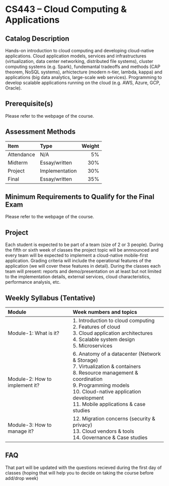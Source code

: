 # CS443 – Cloud Computing &amp; Applications

## Catalog Description
Hands-on introduction to cloud computing and developing cloud-native applications. Cloud application models, services and infrastructures (virtualization, data center networking, distributed file systems), cluster computing systems (e.g. Spark), fundemantal tradeoffs and methods (CAP theorem, NoSQL systems), arhictecture (modern n-tier, lambda, kappa) and applications (big data analytics, large-scale web services). Programming to develop scalable applications running on the cloud (e.g. AWS, Azure, GCP, Oracle).

## Prerequisite(s)
Please refer to the webpage of the course.

## Assessment Methods

| Item      | Type          | Weight  |
|:--------- |:------------- | -------:|
| Attendance| N/A           | 5%      |
| Midterm   | Essay/written | 30%     |
| Project   | Implementation| 30%     |
| Final     | Essay/written | 35%     |

## Minimum Requirements to Qualify for the Final Exam
Please refer to the webpage of the course.

## Project
Each student is expected to be part of a team (size of 2 or 3 people). During the fifth or sixth week of classes the project topic will be annnounced and every team will be expected to implement a cloud-native mobile-first application. Grading criteria will include the operational features of the application (we will cover these features in detail). During the classes each team will present: reports and demo/presentation on at least but not limited to the implementation details, external services, cloud characteristics, performance analysis, etc.

## Weekly Syllabus (Tentative)

| Module | Week numbers and topics |
|:-------|:------|
| Module-1: What is it? | 1. Introduction to cloud computing </br> 2. Features of cloud </br> 3. Cloud application architectures </br> 4. Scalable system design </br> 5. Microservices |
| Module-2: How to implement it? | 6. Anatomy of a datacenter (Network & Storage) </br> 7. Virtualization & containers </br> 8. Resource management & coordination </br> 9. Programming models </br> 10. Cloud-native application development </br> 11. Mobile applications & case studies|
| Module-3: How to manage it? | 12. Migration concerns (security & privacy) </br> 13. Cloud vendors & tools </br> 14. Governance & Case studies |

## FAQ
That part will be updated with the questions recieved during the first day of classes (hoping that will help you to decide on taking the course before add/drop week) 
